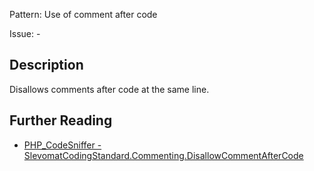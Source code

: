 Pattern: Use of comment after code

Issue: -

## Description

Disallows comments after code at the same line.

## Further Reading

* [PHP_CodeSniffer - SlevomatCodingStandard.Commenting.DisallowCommentAfterCode](https://github.com/slevomat/coding-standard/blob/master/doc/commenting.md#slevomatcodingstandardcommentingdisallowcommentaftercode-)